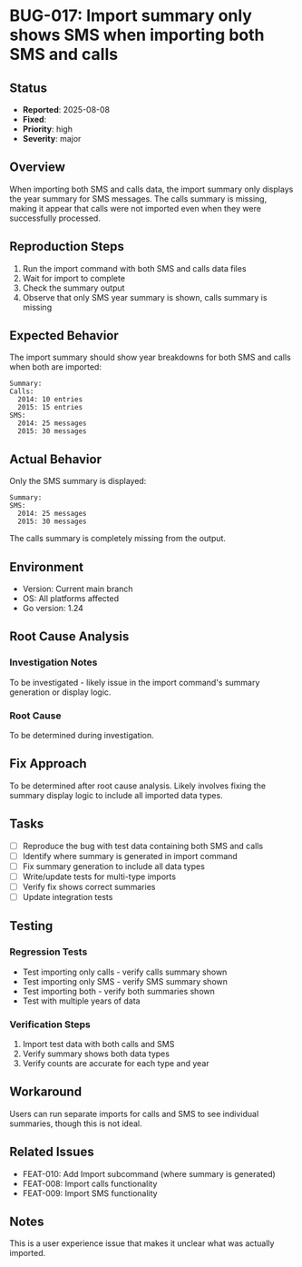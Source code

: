 # BUG-017: Import summary only shows SMS when importing both SMS and calls

## Status
- **Reported**: 2025-08-08
- **Fixed**: 
- **Priority**: high
- **Severity**: major

## Overview
When importing both SMS and calls data, the import summary only displays the year summary for SMS messages. The calls summary is missing, making it appear that calls were not imported even when they were successfully processed.

## Reproduction Steps
1. Run the import command with both SMS and calls data files
2. Wait for import to complete
3. Check the summary output
4. Observe that only SMS year summary is shown, calls summary is missing

## Expected Behavior
The import summary should show year breakdowns for both SMS and calls when both are imported:
```
Summary:
Calls:
  2014: 10 entries
  2015: 15 entries
SMS:
  2014: 25 messages
  2015: 30 messages
```

## Actual Behavior
Only the SMS summary is displayed:
```
Summary:
SMS:
  2014: 25 messages
  2015: 30 messages
```
The calls summary is completely missing from the output.

## Environment
- Version: Current main branch
- OS: All platforms affected
- Go version: 1.24

## Root Cause Analysis
### Investigation Notes
To be investigated - likely issue in the import command's summary generation or display logic.

### Root Cause
To be determined during investigation.

## Fix Approach
To be determined after root cause analysis. Likely involves fixing the summary display logic to include all imported data types.

## Tasks
- [ ] Reproduce the bug with test data containing both SMS and calls
- [ ] Identify where summary is generated in import command
- [ ] Fix summary generation to include all data types
- [ ] Write/update tests for multi-type imports
- [ ] Verify fix shows correct summaries
- [ ] Update integration tests

## Testing
### Regression Tests
- Test importing only calls - verify calls summary shown
- Test importing only SMS - verify SMS summary shown  
- Test importing both - verify both summaries shown
- Test with multiple years of data

### Verification Steps
1. Import test data with both calls and SMS
2. Verify summary shows both data types
3. Verify counts are accurate for each type and year

## Workaround
Users can run separate imports for calls and SMS to see individual summaries, though this is not ideal.

## Related Issues
- FEAT-010: Add Import subcommand (where summary is generated)
- FEAT-008: Import calls functionality
- FEAT-009: Import SMS functionality

## Notes
This is a user experience issue that makes it unclear what was actually imported.
